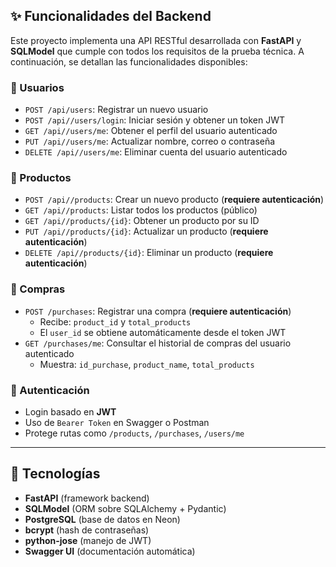 ## ✨ Funcionalidades del Backend

Este proyecto implementa una API RESTful desarrollada con **FastAPI** y **SQLModel** que cumple con todos los requisitos de la prueba técnica. A continuación, se detallan las funcionalidades disponibles:

### 👤 Usuarios
- `POST /api/users`: Registrar un nuevo usuario
- `POST /api//users/login`: Iniciar sesión y obtener un token JWT
- `GET /api//users/me`: Obtener el perfil del usuario autenticado
- `PUT /api//users/me`: Actualizar nombre, correo o contraseña
- `DELETE /api//users/me`: Eliminar cuenta del usuario autenticado

### 🛒 Productos
- `POST /api//products`: Crear un nuevo producto (**requiere autenticación**)
- `GET /api//products`: Listar todos los productos (público)
- `GET /api//products/{id}`: Obtener un producto por su ID
- `PUT /api//products/{id}`: Actualizar un producto (**requiere autenticación**)
- `DELETE /api//products/{id}`: Eliminar un producto (**requiere autenticación**)

### 🧾 Compras
- `POST /purchases`: Registrar una compra (**requiere autenticación**)  
  - Recibe: `product_id` y `total_products`  
  - El `user_id` se obtiene automáticamente desde el token JWT
- `GET /purchases/me`: Consultar el historial de compras del usuario autenticado  
  - Muestra: `id_purchase`, `product_name`, `total_products`

### 🔐 Autenticación
- Login basado en **JWT**
- Uso de `Bearer Token` en Swagger o Postman
- Protege rutas como `/products`, `/purchases`, `/users/me`

---

## 🧰 Tecnologías

- **FastAPI** (framework backend)
- **SQLModel** (ORM sobre SQLAlchemy + Pydantic)
- **PostgreSQL** (base de datos en Neon)
- **bcrypt** (hash de contraseñas)
- **python-jose** (manejo de JWT)
- **Swagger UI** (documentación automática)